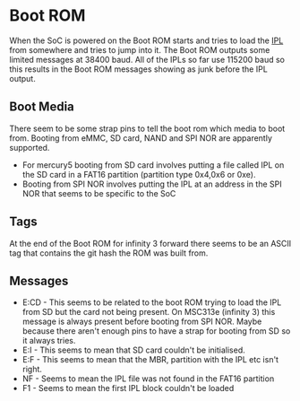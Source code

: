 # Boot ROM

When the SoC is powered on the Boot ROM starts and tries to load the [IPL](ipl.html) from somewhere and tries to jump into it.
The Boot ROM outputs some limited messages at 38400 baud. All of the IPLs so far use 115200 baud so this results in the Boot ROM messages showing as junk before the IPL output.

## Boot Media

There seem to be some strap pins to tell the boot rom which media to boot from. Booting from eMMC, SD card, NAND and SPI NOR are apparently supported.

- For mercury5 booting from SD card involves putting a file called IPL on the SD card in a FAT16 partition (partition type 0x4,0x6 or 0xe).
- Booting from SPI NOR involves putting the IPL at an address in the SPI NOR that seems to be specific to the SoC

## Tags

At the end of the Boot ROM for infinity 3 forward there seems to be an ASCII tag that contains the git hash the ROM was built from.

## Messages

 - E:CD - This seems to be related to the boot ROM trying to load the IPL from SD but the card not being present. On MSC313e (infinity 3) this message is always present before booting from SPI NOR. Maybe because there aren't enough pins to have a strap for booting from SD so it always tries.
 - E:I - This seems to mean that SD card couldn't be initialised.
 - E:F - This seems to mean that the MBR, partition with the IPL etc isn't right.
 - NF - Seems to mean the IPL file was not found in the FAT16 partition
 - F1 - Seems to mean the first IPL block couldn't be loaded
